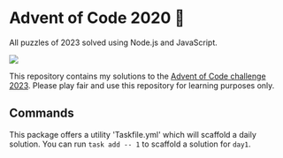 # Advent of Code 2020 🎄
All puzzles of 2023 solved using Node.js and JavaScript. 

<img src="https://repository-images.githubusercontent.com/112706767/160be980-3b1a-11eb-9dbe-439a40adfa99" />

This repository contains my solutions to the [Advent of Code challenge 2023](https://adventofcode.com/2023).
Please play fair and use this repository for learning purposes only.

## Commands

This package offers a utility 'Taskfile.yml' which will scaffold a daily solution. 
You can run `task add -- 1` to scaffold a solution for `day1`.
